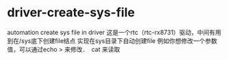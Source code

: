 # driver-create-sys-file
automation create sys file in driver
这是一个rtc（rtc-rx8731）驱动，中间有用到在/sys底下创建file结点
实现在sys目录下自动创建file
例如你想修改一个参数值，可以通过echo > 来修改．　cat 来读取
